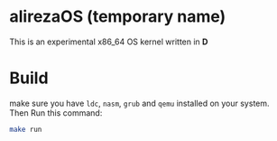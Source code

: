 # alirezaOS (temporary name)
This is an experimental x86_64 OS kernel written in **D**

# Build
make sure you have `ldc`, `nasm`, `grub` and `qemu` installed on your system.\
Then Run this command:
```bash
make run
```